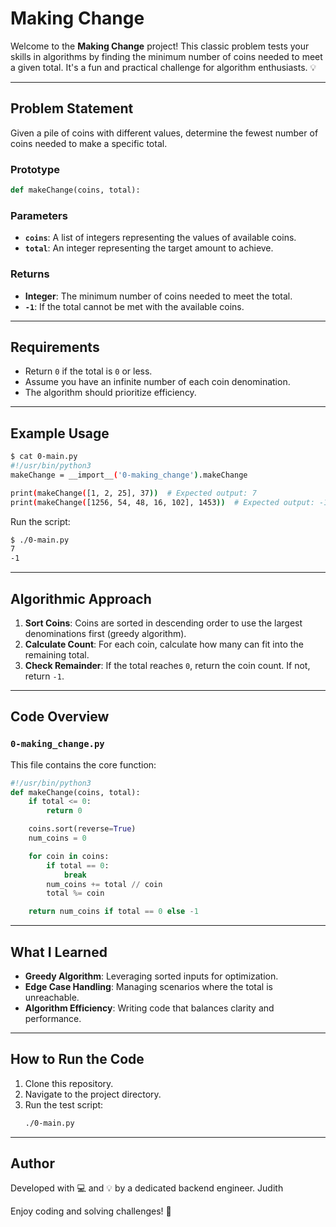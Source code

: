 # Making Change

Welcome to the **Making Change** project! This classic problem tests your skills in algorithms by finding the minimum number of coins needed to meet a given total. It's a fun and practical challenge for algorithm enthusiasts. 💡

---

## **Problem Statement**

Given a pile of coins with different values, determine the fewest number of coins needed to make a specific total.

### **Prototype**
```python
def makeChange(coins, total):
```

### **Parameters**
- **`coins`**: A list of integers representing the values of available coins.
- **`total`**: An integer representing the target amount to achieve.

### **Returns**
- **Integer**: The minimum number of coins needed to meet the total.
- **`-1`**: If the total cannot be met with the available coins.

---

## **Requirements**
- Return `0` if the total is `0` or less.
- Assume you have an infinite number of each coin denomination.
- The algorithm should prioritize efficiency.

---

## **Example Usage**

```bash
$ cat 0-main.py
#!/usr/bin/python3
makeChange = __import__('0-making_change').makeChange

print(makeChange([1, 2, 25], 37))  # Expected output: 7
print(makeChange([1256, 54, 48, 16, 102], 1453))  # Expected output: -1
```

Run the script:
```bash
$ ./0-main.py
7
-1
```

---

## **Algorithmic Approach**

1. **Sort Coins**: Coins are sorted in descending order to use the largest denominations first (greedy algorithm).
2. **Calculate Count**: For each coin, calculate how many can fit into the remaining total.
3. **Check Remainder**: If the total reaches `0`, return the coin count. If not, return `-1`.

---

## **Code Overview**

### **`0-making_change.py`**
This file contains the core function:

```python
#!/usr/bin/python3
def makeChange(coins, total):
    if total <= 0:
        return 0

    coins.sort(reverse=True)
    num_coins = 0

    for coin in coins:
        if total == 0:
            break
        num_coins += total // coin
        total %= coin

    return num_coins if total == 0 else -1
```

---

## **What I Learned**

- **Greedy Algorithm**: Leveraging sorted inputs for optimization.
- **Edge Case Handling**: Managing scenarios where the total is unreachable.
- **Algorithm Efficiency**: Writing code that balances clarity and performance.

---

## **How to Run the Code**
1. Clone this repository.
2. Navigate to the project directory.
3. Run the test script:
   ```bash
   ./0-main.py
   ```

---

## **Author**
Developed with 💻 and 💡 by a dedicated backend engineer.
Judith

Enjoy coding and solving challenges! 🚀

